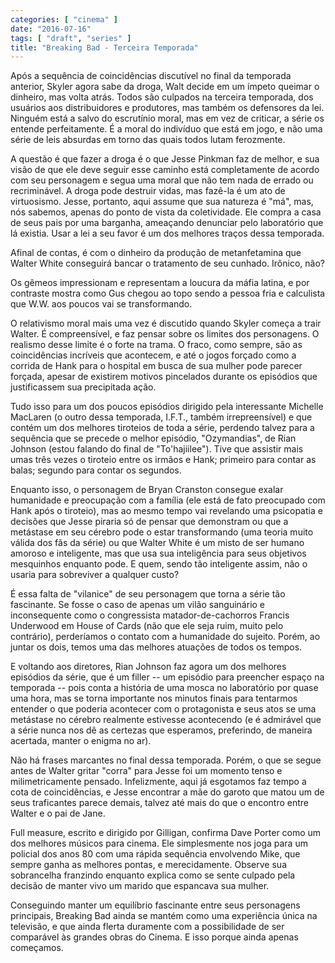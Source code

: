 ```yaml
---
categories: [ "cinema" ]
date: "2016-07-16"
tags: [ "draft", "series" ]
title: "Breaking Bad - Terceira Temporada"
---
```

Após a sequência de coincidências discutível no final da temporada
anterior, Skyler agora sabe da droga, Walt decide em um ímpeto queimar o
dinheiro, mas volta atrás. Todos são culpados na terceira temporada, dos
usuários aos distribuidores e produtores, mas também os defensores da
lei. Ninguém está a salvo do escrutínio moral, mas em vez de criticar,
a série os entende perfeitamente. É a moral do indivíduo que está
em jogo, e não uma série de leis absurdas em torno das quais todos
lutam ferozmente.

A questão é que fazer a droga é o que Jesse Pinkman faz de melhor,
e sua visão de que ele deve seguir esse caminho está completamente
de acordo com seu personagem e segua uma moral que não tem nada de
errado ou recriminável. A droga pode destruir vidas, mas fazê-la é
um ato de virtuosismo. Jesse, portanto, aqui assume que sua natureza é
"má", mas, nós sabemos, apenas do ponto de vista da coletividade. Ele
compra a casa de seus pais por uma barganha, ameaçando denunciar pelo
laboratório que lá existia. Usar a lei a seu favor é um dos melhores
traços dessa temporada.

Afinal de contas, é com o dinheiro da produção de metanfetamina que
Walter White conseguirá bancar o tratamento de seu cunhado. Irônico,
não?

Os gêmeos impressionam e representam a loucura da máfia latina, e por
contraste mostra como Gus chegou ao topo sendo a pessoa fria e calculista
que W.W. aos poucos vai se transformando.

O relativismo moral mais uma vez é discutido quando Skyler começa
a trair Walter. É compreensível, e faz pensar sobre os limites dos
personagens. O realismo desse limite é o forte na trama. O fraco, como
sempre, são as coincidências incríveis que acontecem, e até o jogos
forçado como a corrida de Hank para o hospital em busca de sua mulher
pode parecer forçada, apesar de existirem motivos pincelados durante
os episódios que justificassem sua precipitada ação.

Tudo isso para um dos poucos episódios dirigido pela interessante
Michelle MacLaren (o outro dessa temporada, I.F.T., também
irrepreensível) e que contém um dos melhores tiroteios de toda a
série, perdendo talvez para a sequência que se precede o melhor
episódio, "Ozymandias", de Rian Johnson (estou falando do final de
"To'hajiilee"). Tive que assistir mais umas três vezes o tiroteio entre
os irmãos e Hank; primeiro para contar as balas; segundo para contar
os segundos.

Enquanto isso, o personagem de Bryan Cranston consegue exalar humanidade e
preocupação com a família (ele está de fato preocupado com Hank após
o tiroteio), mas ao mesmo tempo vai revelando uma psicopatia e decisões
que Jesse piraria só de pensar que demonstram ou que a metástase em
seu cérebro pode o estar transformando (uma teoria muito válida dos
fãs da série) ou que Walter White é um misto de ser humano amoroso e
inteligente, mas que usa sua inteligência para seus objetivos mesquinhos
enquanto pode. E quem, sendo tão inteligente assim, não o usaria para
sobreviver a qualquer custo?

É essa falta de "vilanice" de seu personagem que torna a série
tão fascinante. Se fosse o caso de apenas um vilão sanguinário e
inconsequente como o congressista matador-de-cachorros Francis Underwood
em House of Cards (não que ele seja ruim, muito pelo contrário),
perderíamos o contato com a humanidade do sujeito. Porém, ao juntar
os dois, temos uma das melhores atuações de todos os tempos.

E voltando aos diretores, Rian Johnson faz agora um dos melhores
episódios da série, que é um filler -- um episódio para preencher
espaço na temporada -- pois conta a história de uma mosca no
laboratório por quase uma hora, mas se torna importante nos minutos
finais para tentarmos entender o que poderia acontecer com o protagonista
e seus atos se uma metástase no cérebro realmente estivesse acontecendo
(e é admirável que a série nunca nos dê as certezas que esperamos,
preferindo, de maneira acertada, manter o enigma no ar).

Não há frases marcantes no final dessa temporada. Porém, o que se
segue antes de Walter gritar "corra" para Jesse foi um momento tenso e
milimetricamente pensado. Infelizmente, aqui já esgotamos faz tempo a
cota de coincidências, e Jesse encontrar a mãe do garoto que matou um
de seus traficantes parece demais, talvez até mais do que o encontro
entre Walter e o pai de Jane.

Full measure, escrito e dirigido por Gilligan, confirma Dave Porter como
um dos melhores músicos para cinema. Ele simplesmente nos joga para
um policial dos anos 80 com uma rápida sequência envolvendo Mike, que
sempre ganha as melhores pontas, e merecidamente. Observe sua sobrancelha
franzindo enquanto explica como se sente culpado pela decisão de manter
vivo um marido que espancava sua mulher.

Conseguindo manter um equilíbrio fascinante entre seus personagens
principais, Breaking Bad ainda se mantém como uma experiência única
na televisão, e que ainda flerta duramente com a possibilidade de ser
comparável às grandes obras do Cinema. E isso porque ainda apenas
começamos.
